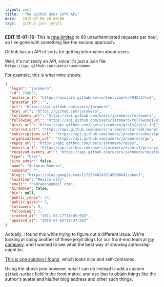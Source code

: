 ```yaml
---
layout: post
title:  "The Github User Info API"
date:   2015-07-09 20:00:00
tags:   github json jekyll
---
```

**EDIT 15-07-10:** This is [rate-limited](https://developer.github.com/v3/#rate-limiting) to 60 unauthenticated requests per hour, so I've gone with something like the second approach.

Github has an API of sorts for getting information about users.

Well, it's not really an API, since it's just a json file: `https://api.github.com/users/<username>`

For example, this is what [mine](https://api.github.com/users/jaromero) shows:

```json
{
  "login": "jaromero",
  "id": 794031,
  "avatar_url": "https://avatars.githubusercontent.com/u/794031?v=3",
  "gravatar_id": "",
  "url": "https://api.github.com/users/jaromero",
  "html_url": "https://github.com/jaromero",
  "followers_url": "https://api.github.com/users/jaromero/followers",
  "following_url": "https://api.github.com/users/jaromero/following{/other_user}",
  "gists_url": "https://api.github.com/users/jaromero/gists{/gist_id}",
  "starred_url": "https://api.github.com/users/jaromero/starred{/owner}{/repo}",
  "subscriptions_url": "https://api.github.com/users/jaromero/subscriptions",
  "organizations_url": "https://api.github.com/users/jaromero/orgs",
  "repos_url": "https://api.github.com/users/jaromero/repos",
  "events_url": "https://api.github.com/users/jaromero/events{/privacy}",
  "received_events_url": "https://api.github.com/users/jaromero/received_events",
  "type": "User",
  "site_admin": false,
  "name": "Antonio Romero",
  "company": "",
  "blog": "https://plus.google.com/117253402437145808641/about",
  "location": "Mexico City",
  "email": "nsdragon@gmail.com",
  "hireable": false,
  "bio": null,
  "public_repos": 24,
  "public_gists": 7,
  "followers": 9,
  "following": 7,
  "created_at": "2011-05-17T18:05:50Z",
  "updated_at": "2015-07-02T18:37:58Z"
}
```

Actually, I found this while trying to figure out a different issue. We're looking at doing another of these jekyll blogs for our front-end team at [my company](http://vincoorbis.com), and I wanted to see what the best way of showing authorship might be.

[This is one solution I found](https://gist.github.com/ravasthi/1834570), which looks nice and self-contained.

Using the above json however, what I can do instead is add a custom `github-author` field in the front matter, and use that to obtain things like the author's avatar and his/her blog address and other such things.

